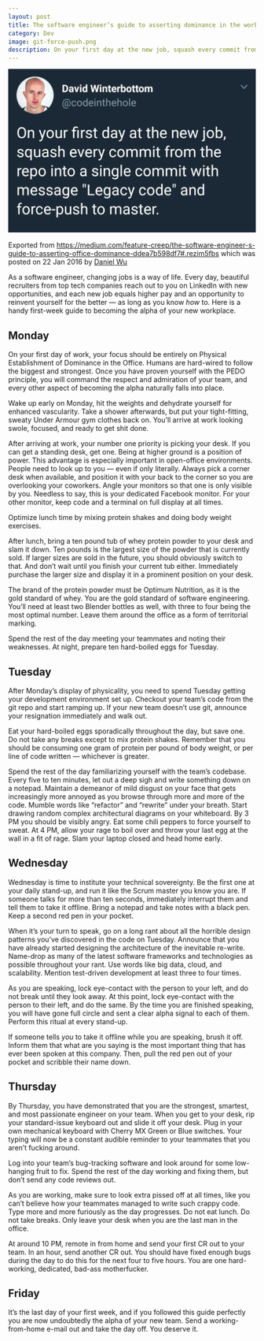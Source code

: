```yaml
---
layout: post
title: The software engineer’s guide to asserting dominance in the workplace
category: Dev
image: git-force-push.png
description: On your first day at the new job, squash every commit from the repo into a single commit with message "Legacy code" and force-push to master.
---
```


[![On your first day at the new job, squash every commit from the repo into a single commit with message "Legacy code" and force-push to master.](git-force-push.png)](https://x.com/codeinthehole/status/1029682224713617408?lang=en)

Exported
from https://medium.com/feature-creep/the-software-engineer-s-guide-to-asserting-office-dominance-ddea7b598df7#.rezim5fbs
which was posted on 22 Jan 2016 by [Daniel Wu](https://medium.com/@dangwu)

As a software engineer, changing jobs is a way of life. Every day, beautiful recruiters from top tech companies reach
out to you on LinkedIn with new opportunities, and each new job equals higher pay and an opportunity to reinvent
yourself for the better — as long as you know _how_ to. Here is a handy first-week guide to becoming the alpha of your
new workplace.

## Monday

On your first day of work, your focus should be entirely on Physical Establishment of Dominance in the Office. Humans
are hard-wired to follow the biggest and strongest. Once you have proven yourself with the PEDO principle, you will
command the respect and admiration of your team, and every other aspect of becoming the alpha naturally falls into
place.

Wake up early on Monday, hit the weights and dehydrate yourself for enhanced vascularity. Take a shower afterwards, but
put your tight-fitting, sweaty Under Armour gym clothes back on. You’ll arrive at work looking swole, focused, and ready
to get shit done.

After arriving at work, your number one priority is picking your desk. If you can get a standing desk, get one. Being at
higher ground is a position of power. This advantage is especially important in open-office environments. People need to
look up to you — even if only literally. Always pick a corner desk when available, and position it with your back to the
corner so you are overlooking your coworkers. Angle your monitors so that one is only visible by you. Needless to say,
this is your dedicated Facebook monitor. For your other monitor, keep code and a terminal on full display at all times.

Optimize lunch time by mixing protein shakes and doing body weight exercises.

After lunch, bring a ten pound tub of whey protein powder to your desk and slam it down. Ten pounds is the largest size
of the powder that is currently sold. If larger sizes are sold in the future, you should obviously switch to that. And
don’t wait until you finish your current tub either. Immediately purchase the larger size and display it in a prominent
position on your desk.

The brand of the protein powder must be Optimum Nutrition, as it is the gold standard of whey. You are the gold standard
of software engineering. You’ll need at least two Blender bottles as well, with three to four being the most optimal
number. Leave them around the office as a form of territorial marking.

Spend the rest of the day meeting your teammates and noting their weaknesses. At night, prepare ten hard-boiled eggs for
Tuesday.

## Tuesday

After Monday’s display of physicality, you need to spend Tuesday getting your development environment set up. Checkout
your team’s code from the git repo and start ramping up. If your new team doesn’t use git, announce your resignation
immediately and walk out.

Eat your hard-boiled eggs sporadically throughout the day, but save one. Do not take any breaks except to mix protein
shakes. Remember that you should be consuming one gram of protein per pound of body weight, or per line of code
written — whichever is greater.

Spend the rest of the day familiarizing yourself with the team’s codebase. Every five to ten minutes, let out a deep
sigh and write something down on a notepad. Maintain a demeanor of mild disgust on your face that gets increasingly more
annoyed as you browse through more and more of the code. Mumble words like “refactor” and “rewrite” under your breath.
Start drawing random complex architectural diagrams on your whiteboard. By 3 PM you should be visibly angry. Eat some
chili peppers to force yourself to sweat. At 4 PM, allow your rage to boil over and throw your last egg at the wall in a
fit of rage. Slam your laptop closed and head home early.

## Wednesday

Wednesday is time to institute your technical sovereignty. Be the first one at your daily stand-up, and run it like the
Scrum master you know you are. If someone talks for more than ten seconds, immediately interrupt them and tell them to
take it offline. Bring a notepad and take notes with a black pen. Keep a second red pen in your pocket.

When it’s your turn to speak, go on a long rant about all the horrible design patterns you’ve discovered in the code on
Tuesday. Announce that you have already started designing the architecture of the inevitable re-write. Name-drop as many
of the latest software frameworks and technologies as possible throughout your rant. Use words like big data, cloud, and
scalability. Mention test-driven development at least three to four times.

As you are speaking, lock eye-contact with the person to your left, and do not break until they look away. At this
point, lock eye-contact with the person to their left, and do the same. By the time you are finished speaking, you will
have gone full circle and sent a clear alpha signal to each of them. Perform this ritual at every stand-up.

If someone tells _you_ to take it offline while you are speaking, brush it off. Inform them that what are you saying is
the most important thing that has ever been spoken at this company. Then, pull the red pen out of your pocket and
scribble their name down.

## Thursday

By Thursday, you have demonstrated that you are the strongest, smartest, and most passionate engineer on your team. When
you get to your desk, rip your standard-issue keyboard out and slide it off your desk. Plug in your own mechanical
keyboard with Cherry MX Green or Blue switches. Your typing will now be a constant audible reminder to your teammates
that you aren’t fucking around.

Log into your team’s bug-tracking software and look around for some low-hanging fruit to fix. Spend the rest of the day
working and fixing them, but don’t send any code reviews out.

As you are working, make sure to look extra pissed off at all times, like you can’t believe how your teammates managed
to write such crappy code. Type more and more furiously as the day progresses. Do not eat lunch. Do not take breaks.
Only leave your desk when you are the last man in the office.

At around 10 PM, remote in from home and send your first CR out to your team. In an hour, send another CR out. You
should have fixed enough bugs during the day to do this for the next four to five hours. You are one hard-working,
dedicated, bad-ass motherfucker.

## Friday

It’s the last day of your first week, and if you followed this guide perfectly you are now undoubtedly the alpha of your
new team. Send a working-from-home e-mail out and take the day off. You deserve it.
